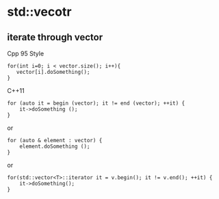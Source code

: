 # std::vecotr     
     
     
## iterate through vector     
     
Cpp 95 Style    
```    
for(int i=0; i < vector.size(); i++){    
   vector[i].doSomething();    
}    
```    
     
C++11
```    
for (auto it = begin (vector); it != end (vector); ++it) {    
    it->doSomething ();    
}    
```    
or    
```    
for (auto & element : vector) {    
    element.doSomething ();    
}    
```
or 
```
for(std::vector<T>::iterator it = v.begin(); it != v.end(); ++it) {
    it->doSomething();
}
```
